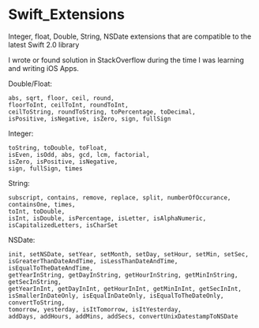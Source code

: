 # Swift_Extensions

Integer, float, Double, String, NSDate extensions that are compatible to the latest Swift 2.0 library

I wrote or found solution in StackOverflow during the time I was learning and writing iOS Apps. 


Double/Float:

```
abs, sqrt, floor, ceil, round, 
floorToInt, ceilToInt, roundToInt, 
ceilToString, roundToString, toPercentage, toDecimal, 
isPositive, isNegative, isZero, sign, fullSign
```

Integer: 

```
toString, toDouble, toFloat, 
isEven, isOdd, abs, gcd, lcm, factorial, 
isZero, isPositive, isNegative, 
sign, fullSign, times
```

String: 

```
subscript, contains, remove, replace, split, numberOfOccurance, containsOne, times, 
toInt, toDouble, 
isInt, isDouble, isPercentage, isLetter, isAlphaNumeric, isCapitalizedLetters, isCharSet
```

NSDate: 

```
init, setNSDate, setYear, setMonth, setDay, setHour, setMin, setSec, 
isGreaterThanDateAndTime, isLessThanDateAndTime, isEqualToTheDateAndTime, 
getYearInString, getDayInString, getHourInString, getMinInString, getSecInString, 
getYearInInt, getDayInInt, getHourInInt, getMinInInt, getSecInInt, 
isSmallerInDateOnly, isEqualInDateOnly, isEqualToTheDateOnly, convertToString, 
tomorrow, yesterday, isItTomorrow, isItYesterday, 
addDays, addHours, addMins, addSecs, convertUnixDatestampToNSDate
```
